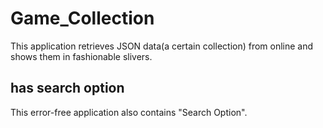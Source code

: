 # Game_Collection

This application retrieves JSON data(a certain collection) from online and shows them in fashionable slivers.

## has search option

This error-free application also contains "Search Option".
